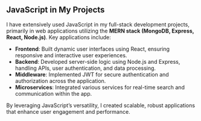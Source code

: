 ## JavaScript in My Projects

I have extensively used JavaScript in my full-stack development projects, primarily in web applications utilizing the **MERN stack (MongoDB, Express, React, Node.js)**. Key applications include:

- **Frontend**: Built dynamic user interfaces using React, ensuring responsive and interactive user experiences.
- **Backend**: Developed server-side logic using Node.js and Express, handling APIs, user authentication, and data processing.
- **Middleware**: Implemented JWT for secure authentication and authorization across the application.
- **Microservices**: Integrated various services for real-time search and communication within the app.

By leveraging JavaScript’s versatility, I created scalable, robust applications that enhance user engagement and performance.